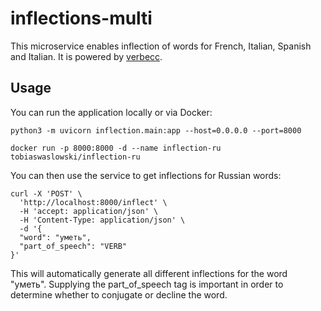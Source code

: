 # inflections-multi

This microservice enables inflection of words for French, Italian, Spanish and Italian.
It is powered by [verbecc](https://github.com/bretttolbert/verbecc).

## Usage

You can run the application locally or via Docker:

```shell
python3 -m uvicorn inflection.main:app --host=0.0.0.0 --port=8000
```

```shell
docker run -p 8000:8000 -d --name inflection-ru tobiaswaslowski/inflection-ru
```

You can then use the service to get inflections for Russian words:

```shell
curl -X 'POST' \
  'http://localhost:8000/inflect' \
  -H 'accept: application/json' \
  -H 'Content-Type: application/json' \
  -d '{
  "word": "уметь",
  "part_of_speech": "VERB"
}'
```

This will automatically generate all different inflections for the word "уметь".
Supplying the part_of_speech tag is important in order to determine whether to conjugate or
decline the word.